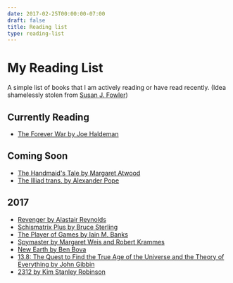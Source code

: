 ```yaml
---
date: 2017-02-25T00:00:00-07:00
draft: false
title: Reading list
type: reading-list
---
```


# My Reading List
A simple list of books that I am actively reading or have read recently.
(Idea shamelessly stolen from [Susan J. Fowler](https://www.susanjfowler.com/reading-list/))

## Currently Reading
- [The Forever War by Joe Haldeman](https://www.amazon.com/Forever-War-ebook/dp/B00PI184XG) 

## Coming Soon
- [The Handmaid's Tale by Margaret Atwood](https://www.amazon.com/dp/B003JFJHTS/)
- [The Illiad trans. by Alexander Pope](https://www.amazon.com/gp/product/B0082TAAMO/)

## 2017
- [Revenger by Alastair Reynolds](https://www.amazon.com/dp/B01LXW2IUQ)
- [Schismatrix Plus by Bruce Sterling](https://www.amazon.com/gp/product/B00PDDKVW6/)
- [The Player of Games by Iain M. Banks](https://www.amazon.com/dp/B002WM3HC2/ref=r_soa_w_d)
- [Spymaster by Margaret Weis and Robert
    Krammes](https://www.amazon.com/gp/product/B01L7B9VG4/)
- [New Earth by Ben
    Bova](https://www.amazon.com/New-Earth-Grand-Tour-Book-ebook/dp/B00BCFXPZ4/)
- [13.8: The Quest to Find the True Age of the Universe and the Theory of
    Everything by John Gibbin](https://www.amazon.com/gp/product/B01CESQNQK/)
- [2312 by Kim Stanley Robinson](https://www.amazon.com/2312-Kim-Stanley-Robinson-ebook/dp/B004RD8544/)
